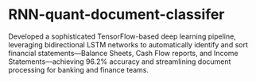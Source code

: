 # RNN-quant-document-classifer
Developed a sophisticated TensorFlow-based deep learning pipeline, leveraging bidirectional LSTM networks to automatically identify and sort financial statements—Balance Sheets, Cash Flow reports, and Income Statements—achieving 96.2% accuracy and streamlining document processing for banking and finance teams.
